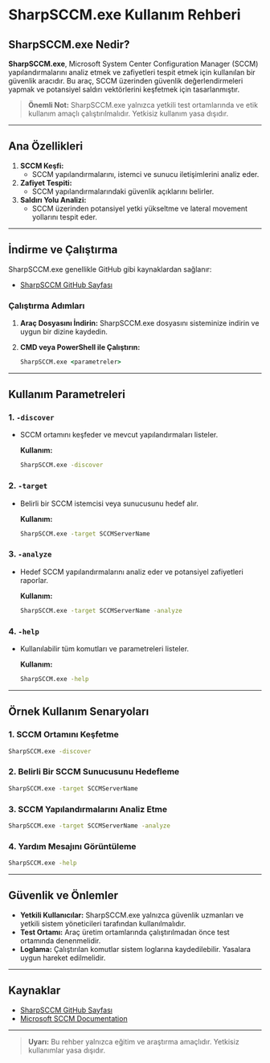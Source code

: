 # SharpSCCM.exe Kullanım Rehberi

## SharpSCCM.exe Nedir?

**SharpSCCM.exe**, Microsoft System Center Configuration Manager (SCCM) yapılandırmalarını analiz etmek ve zafiyetleri tespit etmek için kullanılan bir güvenlik aracıdır. Bu araç, SCCM üzerinden güvenlik değerlendirmeleri yapmak ve potansiyel saldırı vektörlerini keşfetmek için tasarlanmıştır.

> **Önemli Not:** SharpSCCM.exe yalnızca yetkili test ortamlarında ve etik kullanım amaçlı çalıştırılmalıdır. Yetkisiz kullanım yasa dışıdır.

---

## Ana Özellikleri

1. **SCCM Keşfi:**
   - SCCM yapılandırmalarını, istemci ve sunucu iletişimlerini analiz eder.
2. **Zafiyet Tespiti:**
   - SCCM yapılandırmalarındaki güvenlik açıklarını belirler.
3. **Saldırı Yolu Analizi:**
   - SCCM üzerinden potansiyel yetki yükseltme ve lateral movement yollarını tespit eder.

---

## İndirme ve Çalıştırma

SharpSCCM.exe genellikle GitHub gibi kaynaklardan sağlanır:

- [SharpSCCM GitHub Sayfası](https://github.com)

### Çalıştırma Adımları

1. **Araç Dosyasını İndirin:**
   SharpSCCM.exe dosyasını sisteminize indirin ve uygun bir dizine kaydedin.

2. **CMD veya PowerShell ile Çalıştırın:**
   ```cmd
   SharpSCCM.exe <parametreler>
   ```

---

## Kullanım Parametreleri

### 1. **`-discover`**
- SCCM ortamını keşfeder ve mevcut yapılandırmaları listeler.

  **Kullanım:**
  ```cmd
  SharpSCCM.exe -discover
  ```

### 2. **`-target`**
- Belirli bir SCCM istemcisi veya sunucusunu hedef alır.

  **Kullanım:**
  ```cmd
  SharpSCCM.exe -target SCCMServerName
  ```

### 3. **`-analyze`**
- Hedef SCCM yapılandırmalarını analiz eder ve potansiyel zafiyetleri raporlar.

  **Kullanım:**
  ```cmd
  SharpSCCM.exe -target SCCMServerName -analyze
  ```

### 4. **`-help`**
- Kullanılabilir tüm komutları ve parametreleri listeler.

  **Kullanım:**
  ```cmd
  SharpSCCM.exe -help
  ```

---

## Örnek Kullanım Senaryoları

### 1. SCCM Ortamını Keşfetme
```cmd
SharpSCCM.exe -discover
```

### 2. Belirli Bir SCCM Sunucusunu Hedefleme
```cmd
SharpSCCM.exe -target SCCMServerName
```

### 3. SCCM Yapılandırmalarını Analiz Etme
```cmd
SharpSCCM.exe -target SCCMServerName -analyze
```

### 4. Yardım Mesajını Görüntüleme
```cmd
SharpSCCM.exe -help
```

---

## Güvenlik ve Önlemler

- **Yetkili Kullanıcılar:** SharpSCCM.exe yalnızca güvenlik uzmanları ve yetkili sistem yöneticileri tarafından kullanılmalıdır.
- **Test Ortamı:** Araç üretim ortamlarında çalıştırılmadan önce test ortamında denenmelidir.
- **Loglama:** Çalıştırılan komutlar sistem loglarına kaydedilebilir. Yasalara uygun hareket edilmelidir.

---

## Kaynaklar

- [SharpSCCM GitHub Sayfası](https://github.com)
- [Microsoft SCCM Documentation](https://learn.microsoft.com/en-us/mem/configmgr/)

---

> **Uyarı:** Bu rehber yalnızca eğitim ve araştırma amaçlıdır. Yetkisiz kullanımlar yasa dışıdır.
